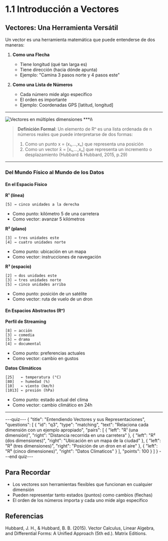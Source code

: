 # 1.1 Introducción a Vectores




## Vectores: Una Herramienta Versátil

Un vector es una herramienta matemática que puede entenderse de dos maneras:

1. **Como una Flecha**

   - Tiene longitud (qué tan larga es)
   - Tiene dirección (hacia dónde apunta)
   - Ejemplo: "Camina 3 pasos norte y 4 pasos este"

2. **Como una Lista de Números**
   - Cada número mide algo específico
   - El orden es importante
   - Ejemplo: Coordenadas GPS [latitud, longitud]
***
![Vectores en múltiples dimensiones](/lectures-media/lecture1.1.gif)
***ñ

> **Definición Formal**: Un elemento de Rⁿ es una lista ordenada de n números reales que puede interpretarse de dos formas:
>
> 1. Como un punto x = (x₁,...,xₙ) que representa una posición
> 2. Como un vector x̄ = [x₁,...,xₙ] que representa un incremento o desplazamiento
>    (Hubbard & Hubbard, 2015, p.29)

***

### Del Mundo Físico al Mundo de los Datos

#### En el Espacio Físico

**R¹ (línea)**

```
[5] → cinco unidades a la derecha
```

- Como punto: kilómetro 5 de una carretera
- Como vector: avanzar 5 kilómetros

**R² (plano)**

```
[3] → tres unidades este
[4] → cuatro unidades norte
```

- Como punto: ubicación en un mapa
- Como vector: instrucciones de navegación

**R³ (espacio)**

```
[2] → dos unidades este
[3] → tres unidades norte
[5] → cinco unidades arriba
```

- Como punto: posición de un satélite
- Como vector: ruta de vuelo de un dron

#### En Espacios Abstractos (Rⁿ)

**Perfil de Streaming**

```
[8] ← acción
[3] ← comedia
[5] ← drama
[4] ← documental
```

- Como punto: preferencias actuales
- Como vector: cambio en gustos

**Datos Climáticos**

```
[25]   ← temperatura (°C)
[80]   ← humedad (%)
[10]   ← viento (km/h)
[1013] ← presión (hPa)
```

- Como punto: estado actual del clima
- Como vector: cambio climático en 24h

****

---quiz---
{
"title": "Entendiendo Vectores y sus Representaciones",
"questions": [
{
"id": "q3",
"type": "matching",
"text": "Relaciona cada dimensión con un ejemplo apropiado",
"pairs": [
{
"left": "R¹ (una dimensión)",
"right": "Distancia recorrida en una carretera"
},
{
"left": "R² (dos dimensiones)",
"right": "Ubicación en un mapa de la ciudad"
},
{
"left": "R³ (tres dimensiones)",
"right": "Posición de un dron en el aire"
},
{
"left": "R⁵ (cinco dimensiones)",
"right": "Datos Climaticos"
}
],
"points": 100
}
]
}
---end quiz---

## Para Recordar

- Los vectores son herramientas flexibles que funcionan en cualquier dimensión
- Pueden representar tanto estados (puntos) como cambios (flechas)
- El orden de los números importa y cada uno mide algo específico

## Referencias

Hubbard, J. H., & Hubbard, B. B. (2015). Vector Calculus, Linear Algebra, and Differential Forms: A Unified Approach (5th ed.). Matrix Editions.
